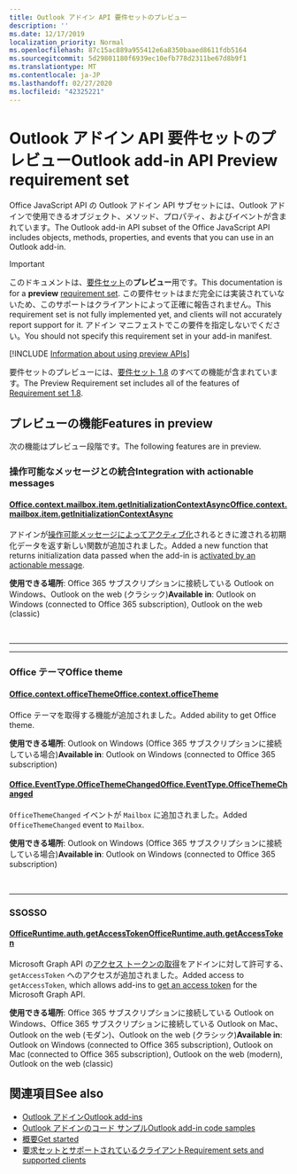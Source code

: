 ```yaml
---
title: Outlook アドイン API 要件セットのプレビュー
description: ''
ms.date: 12/17/2019
localization_priority: Normal
ms.openlocfilehash: 87c15ac889a955412e6a8350baaed8611fdb5164
ms.sourcegitcommit: 5d29801180f6939ec10efb778d2311be67d8b9f1
ms.translationtype: MT
ms.contentlocale: ja-JP
ms.lasthandoff: 02/27/2020
ms.locfileid: "42325221"
---
```

# <a name="outlook-add-in-api-preview-requirement-set"></a><span data-ttu-id="046d2-102">Outlook アドイン API 要件セットのプレビュー</span><span class="sxs-lookup"><span data-stu-id="046d2-102">Outlook add-in API Preview requirement set</span></span>

<span data-ttu-id="046d2-103">Office JavaScript API の Outlook アドイン API サブセットには、Outlook アドインで使用できるオブジェクト、メソッド、プロパティ、およびイベントが含まれています。</span><span class="sxs-lookup"><span data-stu-id="046d2-103">The Outlook add-in API subset of the Office JavaScript API includes objects, methods, properties, and events that you can use in an Outlook add-in.</span></span>

> [!IMPORTANT]
> <span data-ttu-id="046d2-104">このドキュメントは、[要件セット](/office/dev/add-ins/reference/requirement-sets/outlook-api-requirement-sets)の**プレビュー**用です。</span><span class="sxs-lookup"><span data-stu-id="046d2-104">This documentation is for a **preview** [requirement set](/office/dev/add-ins/reference/requirement-sets/outlook-api-requirement-sets).</span></span> <span data-ttu-id="046d2-105">この要件セットはまだ完全には実装されていないため、このサポートはクライアントによって正確に報告されません。</span><span class="sxs-lookup"><span data-stu-id="046d2-105">This requirement set is not fully implemented yet, and clients will not accurately report support for it.</span></span> <span data-ttu-id="046d2-106">アドイン マニフェストでこの要件を指定しないでください。</span><span class="sxs-lookup"><span data-stu-id="046d2-106">You should not specify this requirement set in your add-in manifest.</span></span>

[!INCLUDE [Information about using preview APIs](../../../includes/using-preview-apis-host.md)]

<span data-ttu-id="046d2-107">要件セットのプレビューには、[要件セット 1.8](../requirement-set-1.8/outlook-requirement-set-1.8.md) のすべての機能が含まれています。</span><span class="sxs-lookup"><span data-stu-id="046d2-107">The Preview Requirement set includes all of the features of [Requirement set 1.8](../requirement-set-1.8/outlook-requirement-set-1.8.md).</span></span>

## <a name="features-in-preview"></a><span data-ttu-id="046d2-108">プレビューの機能</span><span class="sxs-lookup"><span data-stu-id="046d2-108">Features in preview</span></span>

<span data-ttu-id="046d2-109">次の機能はプレビュー段階です。</span><span class="sxs-lookup"><span data-stu-id="046d2-109">The following features are in preview.</span></span>

### <a name="integration-with-actionable-messages"></a><span data-ttu-id="046d2-110">操作可能なメッセージとの統合</span><span class="sxs-lookup"><span data-stu-id="046d2-110">Integration with actionable messages</span></span>

#### <a name="officecontextmailboxitemgetinitializationcontextasync"></a>[<span data-ttu-id="046d2-111">Office.context.mailbox.item.getInitializationContextAsync</span><span class="sxs-lookup"><span data-stu-id="046d2-111">Office.context.mailbox.item.getInitializationContextAsync</span></span>](office.context.mailbox.item.md#methods)

<span data-ttu-id="046d2-112">アドインが[操作可能メッセージによってアクティブ化](/outlook/actionable-messages/invoke-add-in-from-actionable-message)されるときに渡される初期化データを返す新しい関数が追加されました。</span><span class="sxs-lookup"><span data-stu-id="046d2-112">Added a new function that returns initialization data passed when the add-in is [activated by an actionable message](/outlook/actionable-messages/invoke-add-in-from-actionable-message).</span></span>

<span data-ttu-id="046d2-113">**使用できる場所**: Office 365 サブスクリプションに接続している Outlook on Windows、Outlook on the web (クラシック)</span><span class="sxs-lookup"><span data-stu-id="046d2-113">**Available in**: Outlook on Windows (connected to Office 365 subscription), Outlook on the web (classic)</span></span>

<br>

---

---

### <a name="office-theme"></a><span data-ttu-id="046d2-114">Office テーマ</span><span class="sxs-lookup"><span data-stu-id="046d2-114">Office theme</span></span>

#### <a name="officecontextofficetheme"></a>[<span data-ttu-id="046d2-115">Office.context.officeTheme</span><span class="sxs-lookup"><span data-stu-id="046d2-115">Office.context.officeTheme</span></span>](/javascript/api/office/office.context#officetheme)

<span data-ttu-id="046d2-116">Office テーマを取得する機能が追加されました。</span><span class="sxs-lookup"><span data-stu-id="046d2-116">Added ability to get Office theme.</span></span>

<span data-ttu-id="046d2-117">**使用できる場所**: Outlook on Windows (Office 365 サブスクリプションに接続している場合)</span><span class="sxs-lookup"><span data-stu-id="046d2-117">**Available in**: Outlook on Windows (connected to Office 365 subscription)</span></span>

#### <a name="officeeventtypeofficethemechanged"></a>[<span data-ttu-id="046d2-118">Office.EventType.OfficeThemeChanged</span><span class="sxs-lookup"><span data-stu-id="046d2-118">Office.EventType.OfficeThemeChanged</span></span>](/javascript/api/office/office.eventtype)

<span data-ttu-id="046d2-119">`OfficeThemeChanged` イベントが `Mailbox` に追加されました。</span><span class="sxs-lookup"><span data-stu-id="046d2-119">Added `OfficeThemeChanged` event to `Mailbox`.</span></span>

<span data-ttu-id="046d2-120">**使用できる場所**: Outlook on Windows (Office 365 サブスクリプションに接続している場合)</span><span class="sxs-lookup"><span data-stu-id="046d2-120">**Available in**: Outlook on Windows (connected to Office 365 subscription)</span></span>

<br>

---

### <a name="sso"></a><span data-ttu-id="046d2-121">SSO</span><span class="sxs-lookup"><span data-stu-id="046d2-121">SSO</span></span>

#### <a name="officeruntimeauthgetaccesstoken"></a>[<span data-ttu-id="046d2-122">OfficeRuntime.auth.getAccessToken</span><span class="sxs-lookup"><span data-stu-id="046d2-122">OfficeRuntime.auth.getAccessToken</span></span>](/office/dev/add-ins/develop/sso-in-office-add-ins#sso-api-reference)

<span data-ttu-id="046d2-123">Microsoft Graph API の[アクセス トークンの取得](../../../outlook/authenticate-a-user-with-an-sso-token.md)をアドインに対して許可する、`getAccessToken` へのアクセスが追加されました。</span><span class="sxs-lookup"><span data-stu-id="046d2-123">Added access to `getAccessToken`, which allows add-ins to [get an access token](../../../outlook/authenticate-a-user-with-an-sso-token.md) for the Microsoft Graph API.</span></span>

<span data-ttu-id="046d2-124">**使用できる場所**: Office 365 サブスクリプションに接続している Outlook on Windows、Office 365 サブスクリプションに接続している Outlook on Mac、Outlook on the web (モダン)、Outlook on the web (クラシック)</span><span class="sxs-lookup"><span data-stu-id="046d2-124">**Available in**: Outlook on Windows (connected to Office 365 subscription), Outlook on Mac (connected to Office 365 subscription), Outlook on the web (modern), Outlook on the web (classic)</span></span>

## <a name="see-also"></a><span data-ttu-id="046d2-125">関連項目</span><span class="sxs-lookup"><span data-stu-id="046d2-125">See also</span></span>

- [<span data-ttu-id="046d2-126">Outlook アドイン</span><span class="sxs-lookup"><span data-stu-id="046d2-126">Outlook add-ins</span></span>](../../../outlook/outlook-add-ins-overview.md)
- [<span data-ttu-id="046d2-127">Outlook アドインのコード サンプル</span><span class="sxs-lookup"><span data-stu-id="046d2-127">Outlook add-in code samples</span></span>](https://developer.microsoft.com/outlook/gallery/?filterBy=Outlook,Samples,Add-ins)
- [<span data-ttu-id="046d2-128">概要</span><span class="sxs-lookup"><span data-stu-id="046d2-128">Get started</span></span>](../../../quickstarts/outlook-quickstart.md)
- [<span data-ttu-id="046d2-129">要求セットとサポートされているクライアント</span><span class="sxs-lookup"><span data-stu-id="046d2-129">Requirement sets and supported clients</span></span>](../../requirement-sets/outlook-api-requirement-sets.md)
